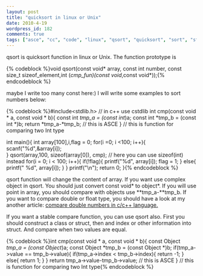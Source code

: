 ```yaml
---
layout: post
title: "quicksort in linux or Unix"
date: 2010-4-19
wordpress_id: 182
comments: true
tags: ["asce", "cc", "code", "linux", "qsort", "quicksort", "sort", "stable", "unix"]
---
```

<meta name="views" content="1142" />
<meta name="_edit_last" content="1" />
qsort is quicksort function in linux or Unix. The function prototype is


{% codeblock %}void qsort(const void* array, const int number, const size_t sizeof_element,int (*cmp_fun)(const void*,const void*));{% endcodeblock %}


maybe I write too many const here:) I will write some examples to sort numbers below:


{% codeblock %}#include&lt;stdlib.h&gt;
// in c++ use cstdlib
int cmp(const void * a, const void * b){
	const int *tmp_a = (const int*)a;
	const int *tmp_b = (const int *)b;
	return *tmp_a-*tmp_b; // this is ASCE
} // this is function for comparing two Int type

int main(){
	int array[100],i,flag = 0;
	for(i =0; i &lt;100; i++){
		scanf("%d",&amp;array[i]);	
	}
	qsort(array,100, sizeof(array[0]), cmp);
	// here you can use sizeof(int) instead
	for(i = 0; i &lt; 100; i++){
		if(!flag){
			printf("%d", array[i]);
			flag = 1;
		}
		else{
			printf(" %d", array[i]);
		}
	}
	printf("\n");
	return 0;
}{% endcodeblock %}


qsort function will change the content of array. If you want use complex object in qsort. You should just convert const void* to object*. If you will use point in array, you should compare with objects use **tmp_a-**tmp_b. If you want to compare double or float type, you should have a look at my another article: <a title="Permanent Link: compare double numbers in c/c++ language" rel="bookmark" href="../archives/172">compare  double numbers in c/c++ language.</a>

If you want a stable compare function, you can use qsort also. First you should construct a class or struct, then and index or other information into struct. And compare when two values are equal.


{% codeblock %}int cmp(const void * a, const void * b){
	const Object *tmp_a = (const Object*)a;
	const Object *tmp_b = (const Object *)b;
	if(tmp_a-&gt;value == tmp_b-&gt;value){
		if(tmp_a-&gt;index &lt; tmp_b-&gt;index){
			return -1;
		}
		else{
			return 1;
		}
	}
	return tmp_a-&gt;value-tmp_b-&gt;value; // this is ASCE
} // this is function for comparing two Int type{% endcodeblock %}
 
